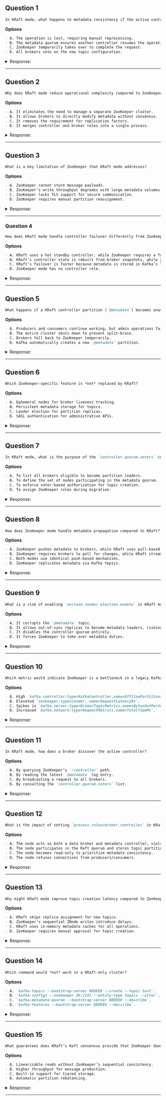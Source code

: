 ## Question 1
```markdown  
In KRaft mode, what happens to metadata consistency if the active controller crashes during a topic creation request?  
```  

**Options**
```markdown  
- A. The operation is lost, requiring manual reprocessing.  
- B. The metadata quorum ensures another controller resumes the operation atomically.  
- C. ZooKeeper temporarily takes over to complete the request.  
- D. All brokers vote on the new topic configuration.  
```  

<details><summary>Response:</summary>  

**Answer:** B

**Explanation:**
```markdown  
- A. Incorrect. KRaft’s Raft consensus guarantees durability via replicated logs.  
- B. **Correct.** The metadata quorum ensures failover with no data loss.  
- C. ZooKeeper is unused in KRaft mode.  
- D. Brokers don’t vote; the controller orchestrates changes.  
```  
</details>  

---  

## Question 2
```markdown  
Why does KRaft mode reduce operational complexity compared to ZooKeeper?  
```  

**Options**
```markdown  
- A. It eliminates the need to manage a separate ZooKeeper cluster.  
- B. It allows brokers to directly modify metadata without consensus.  
- C. It removes the requirement for replication factors.  
- D. It merges controller and broker roles into a single process.  
```  

<details><summary>Response:</summary>  

**Answer:** A

**Explanation:**
```markdown  
- A. **Correct.** KRaft internalizes metadata management, removing ZooKeeper dependency.  
- B. Metadata changes still require quorum consensus.  
- C. Replication factors remain critical for data durability.  
- D. Controller/broker roles are still distinct (though colocated).  
```  
</details>  

---  

## Question 3
```markdown  
What is a key limitation of ZooKeeper that KRaft mode addresses?  
```  

**Options**
```markdown  
- A. ZooKeeper cannot store message payloads.  
- B. ZooKeeper’s write throughput degrades with large metadata volumes.  
- C. ZooKeeper lacks TLS support for secure communication.  
- D. ZooKeeper requires manual partition reassignment.  
```  

<details><summary>Response:</summary>  

**Answer:** B

**Explanation:**
```markdown  
- A. ZooKeeper was never designed for message storage.  
- B. **Correct.** ZooKeeper’s scalability limits were a bottleneck for Kafka metadata.  
- C. ZooKeeper supports TLS but isn’t the core limitation.  
- D. Reassignment is automated in both modes.  
```  
</details>  

---  

### **Question 4**
```markdown  
How does KRaft mode handle controller failover differently from ZooKeeper mode?  
```  

**Options**
```markdown  
- A. KRaft uses a hot standby controller, while ZooKeeper requires a full election.  
- B. KRaft’s controller state is rebuilt from broker snapshots, while ZooKeeper relies on ephemeral nodes.  
- C. KRaft’s failover is faster because metadata is stored in Kafka’s log, not an external system.  
- D. ZooKeeper mode has no controller role.  
```  

<details><summary>Response:</summary>  

**Answer:** C

**Explanation:**
```markdown  
- A. KRaft uses Raft leader election, not hot standbys.  
- B. KRaft replicates metadata logs; no broker snapshots are needed.  
- C. **Correct.** KRaft’s log-based storage avoids ZooKeeper’s external latency.  
- D. ZooKeeper mode has a controller (elected via ZooKeeper).  
```  
</details>  

---  

## Question 5
```markdown  
What happens if a KRaft controller partition (`@metadata`) becomes unavailable?  
```  

**Options**
```markdown  
- A. Producers and consumers continue working, but admin operations fail.  
- B. The entire cluster shuts down to prevent split-brain.  
- C. Brokers fall back to ZooKeeper temporarily.  
- D. Kafka automatically creates a new `@metadata` partition.  
```  

<details><summary>Response:</summary>  

**Answer:** A

**Explanation:**
```markdown  
- A. **Correct.** Data planes (producers/consumers) use cached metadata, but control plane operations (e.g., topic creation) block.  
- B. Only the controller is affected; brokers remain operational.  
- C. ZooKeeper is not a fallback in KRaft mode.  
- D. The partition is replicated via Raft; it cannot be "recreated" ad hoc.  
```  
</details>  

---  

## Question 6
```markdown  
Which ZooKeeper-specific feature is *not* replaced by KRaft?  
```  

**Options**
```markdown  
- A. Ephemeral nodes for broker liveness tracking.  
- B. Persistent metadata storage for topics.  
- C. Leader election for partition replicas.  
- D. SASL authentication for administrative APIs.  
```  

<details><summary>Response:</summary>  

**Answer:** D

**Explanation:**
```markdown  
- A. KRaft uses broker heartbeats, not ephemeral nodes.  
- B. Metadata is stored in Kafka’s log, not ZooKeeper.  
- C. Leader election is now Raft-based.  
- D. **Correct.** SASL is a security protocol independent of metadata management.  
```  
</details>  

---  

## Question 7
```markdown  
In KRaft mode, what is the purpose of the `controller.quorum.voters` configuration?  
```  

**Options**
```markdown  
- A. To list all brokers eligible to become partition leaders.  
- B. To define the set of nodes participating in the metadata quorum.  
- C. To enforce voter-based authorization for topic creation.  
- D. To assign ZooKeeper roles during migration.  
```  

<details><summary>Response:</summary>  

**Answer:** B

**Explanation:**
```markdown  
- A. Partition leadership is separate from the metadata quorum.  
- B. **Correct.** This config identifies nodes (e.g., `1@broker1:9093`) in the Raft quorum.  
- C. No such authorization mechanism exists.  
- D. ZooKeeper is irrelevant in KRaft.  
```  
</details>  

---  

## Question 8
```markdown  
How does ZooKeeper mode handle metadata propagation compared to KRaft?  
```  

**Options**
```markdown  
- A. ZooKeeper pushes metadata to brokers, while KRaft uses pull-based gossip.  
- B. ZooKeeper requires brokers to poll for changes, while KRaft streams updates via the metadata log.  
- C. Both modes use identical push-based mechanisms.  
- D. ZooKeeper replicates metadata via Kafka topics.  
```  

<details><summary>Response:</summary>  

**Answer:** B

**Explanation:**
```markdown  
- A. ZooKeeper uses watches (not push), and KRaft uses log replication.  
- B. **Correct.** ZooKeeper brokers poll ZK, while KRaft brokers subscribe to the metadata log.  
- C. The mechanisms differ fundamentally.  
- D. ZooKeeper stores metadata in its own ZNodes.  
```  
</details>  

---  

## Question 9
```markdown  
What is a risk of enabling `unclean.leader.election.enable` in KRaft mode?  
```  

**Options**
```markdown  
- A. It corrupts the `@metadata` topic.  
- B. It allows out-of-sync replicas to become metadata leaders, risking inconsistency.  
- C. It disables the controller quorum entirely.  
- D. It forces ZooKeeper to take over metadata duties.  
```  

<details><summary>Response:</summary>  

**Answer:** B

**Explanation:**
```markdown  
- A. This setting affects data partitions, not metadata.  
- B. **Correct.** While rare, this could allow stale metadata to propagate.  
- C. The quorum remains active.  
- D. ZooKeeper is inactive in KRaft.  
```  
</details>  

---  

## Question 10
```markdown  
Which metric would indicate ZooKeeper is a bottleneck in a legacy Kafka cluster?  
```  

**Options**
```markdown  
- A. High `kafka.controller:type=KafkaController,name=OfflinePartitionsCount`.  
- B. Elevated `zookeeper:type=Leader, name=RequestLatencyMs`.  
- C. Spikes in `kafka.server:type=BrokerTopicMetrics,name=BytesOutPerSec`.  
- D. Increased `kafka.network:type=RequestMetrics,name=TotalTimeMs`.  
```  

<details><summary>Response:</summary>  

**Answer:** B

**Explanation:**
```markdown  
- A. Indicates partition issues, not ZooKeeper latency.  
- B. **Correct.** High ZooKeeper request latency directly impacts metadata operations.  
- C. Measures producer/consumer throughput, not ZooKeeper.  
- D. Reflects general broker load, not ZooKeeper.  
```  
</details>  

---  

## Question 11
```markdown  
In KRaft mode, how does a broker discover the active controller?  
```  

**Options**
```markdown  
- A. By querying ZooKeeper’s `/controller` path.  
- B. By reading the latest `@metadata` log entry.  
- C. By broadcasting a request to all brokers.  
- D. By consulting the `controller.quorum.voters` list.  
```  

<details><summary>Response:</summary>  

**Answer:** B

**Explanation:**
```markdown  
- A. ZooKeeper is unused.  
- B. **Correct.** The metadata log tracks the current controller.  
- C. No broadcast mechanism exists.  
- D. The voters list identifies quorum members, not the active controller.  
```  
</details>  

---  

## Question 12
```markdown  
What is the impact of setting `process.roles=broker,controller` in KRaft mode?  
```  

**Options**
```markdown  
- A. The node acts as both a data broker and metadata controller, violating separation of concerns.  
- B. The node participates in the Raft quorum and stores topic partitions.  
- C. The node becomes read-only to prioritize metadata consistency.  
- D. The node refuses connections from producers/consumers.  
```  

<details><summary>Response:</summary>  

**Answer:** B

**Explanation:**
```markdown  
- A. Co-locating roles is supported but requires careful resource allocation.  
- B. **Correct.** This is a valid (though resource-intensive) configuration.  
- C. The node remains fully functional.  
- D. It handles both data and control plane traffic.  
```  
</details>  

---  

## Question 13
```markdown  
Why might KRaft mode improve topic creation latency compared to ZooKeeper mode?  
```  

**Options**
```markdown  
- A. KRaft skips replica assignment for new topics.  
- B. ZooKeeper’s sequential ZNode writes introduce delays.  
- C. KRaft uses in-memory metadata caches for all operations.  
- D. ZooKeeper requires manual approval for topic creation.  
```  

<details><summary>Response:</summary>  

**Answer:** B

**Explanation:**
```markdown  
- A. Replica assignment still occurs.  
- B. **Correct.** ZooKeeper’s write amplification adds latency.  
- C. KRaft relies on persisted logs, not just caches.  
- D. Approval is not a ZooKeeper feature.  
```  
</details>  

---  

## Question 14
```markdown  
Which command would *not* work in a KRaft-only cluster?  
```  

**Options**
```markdown  
- A. `kafka-topics --bootstrap-server BROKER --create --topic test`.  
- B. `kafka-configs --zookeeper ZK:2181 --entity-type topics --alter`.  
- C. `kafka-metadata-quorum --bootstrap-server BROKER --describe`.  
- D. `kafka-features --bootstrap-server BROKER --describe`.  
```  

<details><summary>Response:</summary>  

**Answer:** B

**Explanation:**
```markdown  
- A. Works (uses broker API).  
- B. **Correct.** `--zookeeper` is invalid in KRaft mode.  
- C. Valid KRaft command.  
- D. Valid for feature flag management.  
```  
</details>  

---  

## Question 15
```markdown  
What guarantees does KRaft’s Raft consensus provide that ZooKeeper does not?  
```  

**Options**
```markdown  
- A. Linearizable reads without ZooKeeper’s sequential consistency.  
- B. Higher throughput for message production.  
- C. Built-in support for tiered storage.  
- D. Automatic partition rebalancing.  
```  

<details><summary>Response:</summary>  

**Answer:** A

**Explanation:**
```markdown  
- A. **Correct.** KRaft’s Raft implementation offers stronger consistency guarantees.  
- B. Throughput is unrelated to consensus.  
- C. Tiered storage is a broker feature.  
- D. Rebalancing is handled by the controller, not consensus.  
```  
</details>  

---